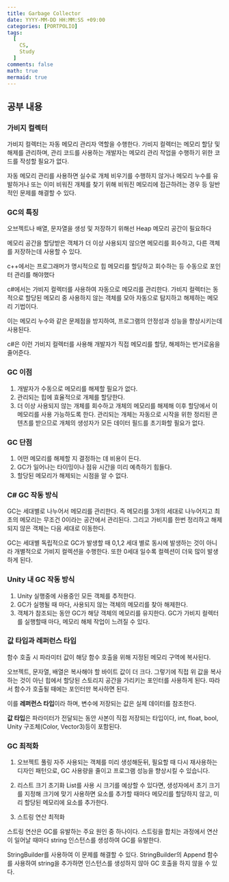 ```yaml
---
title: Garbage Collector 
date: YYYY-MM-DD HH:MM:SS +09:00
categories: [PORTPOLIO]
tags:
  [
    CS,
    Study
  ]
comments: false
math: true
mermaid: true
---
```


## 공부 내용

### 가비지 컬렉터

가비지 컬렉터는 자동 메모리 관리자 역할을 수행한다. 가비지 컬렉터는 메모리 할당 및 해제를 관리하며,
관리 코드를 사용하는 개발자는 메모리 관리 작업을 수행하기 위한 코드를 작성할 필요가 없다.  
  
자동 메모리 관리를 사용하면 실수로 개체 비우기를 수행하지 않거나 메모리 누수를 유발하거나 또는 이미
비워진 개체를 찾기 위해 비워진 메모리에 접근하려는 경우 등 일반적인 문제를 해결할 수 있다.

### GC의 특징

오브젝트나 배열, 문자열을 생성 및 저장하기 위해선 Heap 메모리 공간이 필요하다

메모리 공간을 할당받은 객체가 더 이상 사용되지 않으면 메모리를 회수하고, 다른
객체를 저장하는데 사용할 수 있다.

c++에서는 프로그래머가 명시적으로 힙 메모리를 할당하고 회수하는 등 수동으로 포인터 관리를 해야했다

c#에서는 가비지 컬렉터를 사용하여 자동으로 메모리를 관리한다. 가비지 컬렉터는 동적으로
할당된 메모리 중 사용하지 않는 객체를 모아 자동으로 탐지하고 해제하는 메모리 기법이다.

이는 메모리 누수와 같은 문제점을 방지하여, 프로그램의 안정성과 성능을 향상시키는데 사용된다.

c#은 이런 가비지 컬렉터를 사용해 개발자가 직접 메모리를 할당, 해제하는 번거로움을 줄어준다.

### GC 이점

1. 개발자가 수동으로 메모리를 해제할 필요가 없다.
2. 관리되는 힙에 효율적으로 개체를 할당한다.
3. 더 이상 사용되지 않는 개체를 회수하고 개체의 메모리를 해제해 이후 할당에서 이 메모리를 사용 가능하도록 한다. 관리되는 개체는 자동으로 시작을 위한 정리된 콘텐츠를 받으므로 개체의 생성자가 모든 데이터 필드를 초기화할 필요가 없다.

### GC 단점

1. 어떤 메모리를 해제할 지 결정하는 데 비용이 든다.
2. GC가 일어나는 타이밍이나 점유 시간을 미리 예측하기 힘들다.
3. 할당된 메모리가 해제되는 시점을 알 수 없다.

### C# GC 작동 방식

GC는 세대별로 나누어서 메모리를 관리한다.
즉 메모리를 3개의 세대로 나누어지고 최초의 메모리는 무조건 0이라는 공간에서 관리된다.
그리고 가비지를 한번 정리하고 해제되지 않은 객체는 다음 세대로 이동한다.

GC는 세대별 독립적으로 GC가 발생할 때 0,1,2 세대 별로 동시에 발생하는 것이 아니라 개별적으로 가비지 컬렉션을 수행한다. 또한 0세대 일수록 컬렉션이 더욱 많이 발생하게 된다.

### Unity 내 GC 작동 방식

1. Unity 실행중에 사용중인 모든 객체를 추적한다.
2. GC가 실행될 때 마다, 사용되지 않는 객체의 메모리를 찾아 해제한다.
3. 객체가 참조되는 동안 GC가 해당 객체의 메모리를 유지한다.
GC가 가비지 컬렉터를 실행할때 마다, 메모리 해체 작업이 느려질 수 있다.

### 값 타입과 레퍼런스 타입

함수 호출 시 파라미터 값이 해당 함수 호출을 위해 지정된 메모리 구역에 복사된다.

오브젝트, 문자열, 배열은 복사해야 할 바이트 값이 더 크다.
그렇기에 직접 위 값을 복사하는 것이 아닌 힙에서 할당된 스토리지 공간을 가리키는 포인터를 사용하게 된다.
따라서 함수가 호출될 때에는 포인터만 복사하면 된다.

이를 **레퍼런스 타입**이라 하며, 변수에 저장되는 값은 실제 데이터를 참조한다.

**값 타입**은 파라미터가 전달되는 동안 사본이 직접 저장되는 타입이다, int, float, bool, Unity 구조체(Color, Vector3)등이 포함된다.

### GC 최적화

1. 오브젝트 풀링
자주 사용되는 객체를 미리 생성해둔뒤, 필요할 때 다시 재사용하는 디자인 패턴으로, 
GC 사용량을 줄이고 프로그램 성능을 향상시킬 수 있습니다.

2. 리스트 크기 초기화
List를 사용 시 크기를 예상할 수 있다면, 생성자에서 초기 크기를 지정해
크기에 맞기 사용하면 요소를 추가할 때마다 메모리를 할당하지 않고, 미리 할당된 메모리에 요소를 추가한다.

3. 스트링 연산 최적화

스트링 연산은 GC를 유발하는 주요 원인 중 하나이다. 스트링을 합치는 과정에서 연산이 일어날 때마다 string 인스턴스를 생성하여 GC를 유발한다.

StringBuilder를 사용하여 이 문제를 해결할 수 있다. 
StringBuilder의 Append 함수를 사용하여 string을 추가하면 인스턴스를 생성하지 않아
GC 호출을 하지 않을 수 있다.





